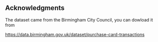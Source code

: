 ## Acknowledgments

The dataset came from the Birmingham City Council, you can dowload it from

https://data.birmingham.gov.uk/dataset/purchase-card-transactions
